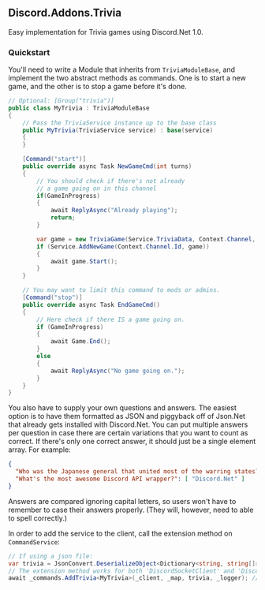 ﻿## Discord.Addons.Trivia
Easy implementation for Trivia games using Discord.Net 1.0.

### Quickstart
You'll need to write a Module that inherits from `TriviaModuleBase`, and implement
the two abstract methods as commands. One is to start a new game, and the other
is to stop a game before it's done.
```cs
// Optional: [Group("trivia")]
public class MyTrivia : TriviaModuleBase
{
    // Pass the TriviaService instance up to the base class
    public MyTrivia(TriviaService service) : base(service)
    {
    }

    [Command("start")]
    public override async Task NewGameCmd(int turns)
    {
        // You should check if there's not already
        // a game going on in this channel
        if(GameInProgress)
        {
            await ReplyAsync("Already playing");
            return;
        }

        var game = new TriviaGame(Service.TriviaData, Context.Channel, turns);
        if (Service.AddNewGame(Context.Channel.Id, game))
        {
            await game.Start();
        }
    }

    // You may want to limit this command to mods or admins.
    [Command("stop")]
    public override async Task EndGameCmd()
    {
        // Here check if there IS a game going on.
        if (GameInProgress)
        {
            await Game.End();
        }
        else
        {
            await ReplyAsync("No game going on.");
        }
    }
}
```

You also have to supply your own questions and answers. The easiest
option is to have them formatted as JSON and piggyback off of Json.Net
that already gets installed with Discord.Net. You can put multiple
answers per question in case there are certain variations that you want to
count as correct. If there's only one correct answer, it should just be a
single element array. For example:
```json
{
  "Who was the Japanese general that united most of the warring states?": [ "Oda Nobunaga", "Nobunaga Oda" ],
  "What's the most awesome Discord API wrapper?": [ "Discord.Net" ]
}
```
Answers are compared ignoring capital letters, so users won't
have to remember to case their answers properly.
(They will, however, need to able to spell correctly.)

In order to add the service to the client, call the extension method on `CommandService`:
```cs
// If using a json file:
var trivia = JsonConvert.DeserializeObject<Dictionary<string, string[]>>(File.ReadAllText(path_to_json_file));
// The extension method works for both 'DiscordSocketClient' and 'DiscordShardedClient'.
await _commands.AddTrivia<MyTrivia>(_client, _map, trivia, _logger); // The logger argument is optional.
```
